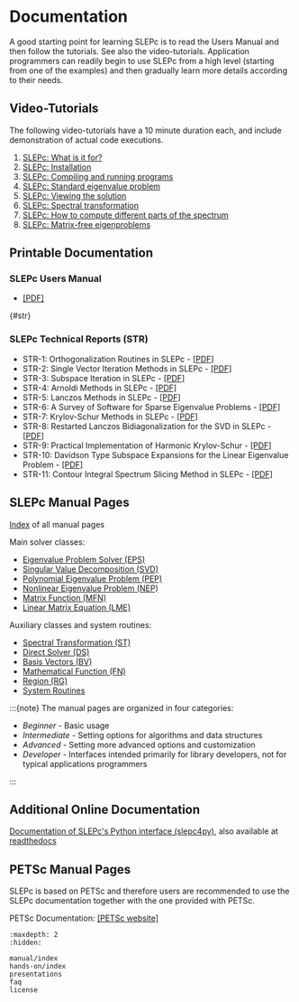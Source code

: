 # Documentation

A good starting point for learning SLEPc is to read the Users Manual and then follow the tutorials. See also the video-tutorials. Application programmers can readily begin to use SLEPc from a high level (starting from one of the examples) and then gradually learn more details according to their needs.

## Video-Tutorials

The following video-tutorials have a 10 minute duration each, and include demonstration of actual code executions.

1. [SLEPc: What is it for?](https://media.upv.es/player/?id=440253a0-476d-11e7-9b33-83cdd974e088)
2. [SLEPc: Installation](https://media.upv.es/player/?id=a135c600-476e-11e7-9b33-83cdd974e088)
3. [SLEPc: Compiling and running programs](https://media.upv.es/player/?id=fa4af300-476e-11e7-9b33-83cdd974e088)
4. [SLEPc: Standard eigenvalue problem](https://media.upv.es/player/?id=7c46e660-4770-11e7-9b33-83cdd974e088)
5. [SLEPc: Viewing the solution](https://media.upv.es/player/?id=392e5510-4aa0-11e7-9b33-83cdd974e088)
6. [SLEPc: Spectral transformation](https://media.upv.es/player/?id=3ff6c850-4aa0-11e7-9b33-83cdd974e088)
7. [SLEPc: How to compute different parts of the spectrum](https://media.upv.es/player/?id=46b4db50-4aa0-11e7-9b33-83cdd974e088)
8. [SLEPc: Matrix-free eigenproblems](https://media.upv.es/player/?id=4de53820-4aa0-11e7-9b33-83cdd974e088)

## Printable Documentation

### SLEPc Users Manual

- [[PDF]](../_static/manual/slepc-manual.pdf)


{#str}
### SLEPc Technical Reports (STR)

- STR-1: Orthogonalization Routines in SLEPc - [[PDF]](../_static/reports/str1.pdf)
- STR-2: Single Vector Iteration Methods in SLEPc - [[PDF]](../_static/reports/str2.pdf)
- STR-3: Subspace Iteration in SLEPc - [[PDF]](../_static/reports/str3.pdf)
- STR-4: Arnoldi Methods in SLEPc - [[PDF]](../_static/reports/str4.pdf)
- STR-5: Lanczos Methods in SLEPc - [[PDF]](../_static/reports/str5.pdf)
- STR-6: A Survey of Software for Sparse Eigenvalue Problems - [[PDF]](../_static/reports/str6.pdf)
- STR-7: Krylov-Schur Methods in SLEPc - [[PDF]](../_static/reports/str7.pdf)
- STR-8: Restarted Lanczos Bidiagonalization for the SVD in SLEPc - [[PDF]](../_static/reports/str8.pdf)
- STR-9: Practical Implementation of Harmonic Krylov-Schur - [[PDF]](../_static/reports/str9.pdf)
- STR-10: Davidson Type Subspace Expansions for the Linear Eigenvalue Problem - [[PDF]](../_static/reports/str10.pdf)
- STR-11: Contour Integral Spectrum Slicing Method in SLEPc - [[PDF]](../_static/reports/str11.pdf)

## SLEPc Manual Pages

[Index](current/docs/manualpages/singleindex) of all manual pages

Main solver classes:

- [Eigenvalue Problem Solver (EPS)](current/docs/manualpages/EPS/index)
- [Singular Value Decomposition (SVD)](current/docs/manualpages/SVD/index)
- [Polynomial Eigenvalue Problem (PEP)](current/docs/manualpages/PEP/index)
- [Nonlinear Eigenvalue Problem (NEP)](current/docs/manualpages/NEP/index)
- [Matrix Function (MFN)](current/docs/manualpages/MFN/index)
- [Linear Matrix Equation (LME)](current/docs/manualpages/LME/index)

Auxiliary classes and system routines:

- [Spectral Transformation (ST)](current/docs/manualpages/ST/index)
- [Direct Solver (DS)](current/docs/manualpages/DS/index)
- [Basis Vectors (BV)](current/docs/manualpages/BV/index)
- [Mathematical Function (FN)](current/docs/manualpages/FN/index)
- [Region (RG)](current/docs/manualpages/RG/index)
- [System Routines](current/docs/manualpages/sys/index)

:::{note}
The manual pages are organized in four categories:

* *Beginner* \- Basic usage
* *Intermediate* \- Setting options for algorithms and data structures
* *Advanced* \- Setting more advanced options and customization
* *Developer* \- Interfaces intended primarily for library developers, not for typical applications programmers

:::

## Additional Online Documentation

[Documentation of SLEPc's Python interface (slepc4py)](/slepc4py-current/docs), also available at [readthedocs](https://slepc4py.readthedocs.io/en/stable/)

## PETSc Manual Pages

SLEPc is based on PETSc and therefore users are recommended to use the SLEPc documentation together with the one provided with PETSc.

PETSc Documentation: [[PETSc website]](https://petsc.org/release/docs/)

```{toctree}
:maxdepth: 2
:hidden:

manual/index
hands-on/index
presentations
faq
license
```
